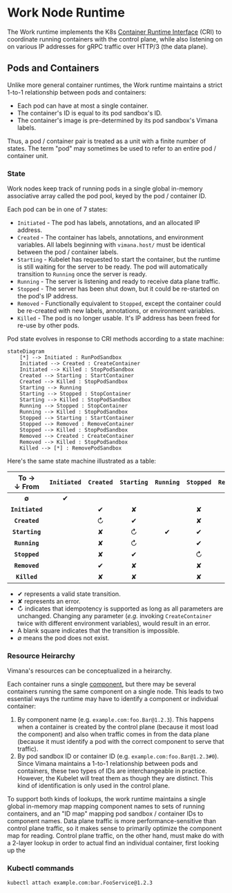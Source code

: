 # Work Node Runtime

The Work runtime implements the K8s [Container Runtime Interface] (CRI)
to coordinate running containers with the control plane,
while also listening on on various IP addresses
for gRPC traffic over HTTP/3 (the data plane).

[Container Runtime Interface]: https://kubernetes.io/docs/concepts/architecture/cri/

## Pods and Containers

Unlike more general container runtimes,
the Work runtime maintains a strict 1-to-1 relationship between pods and containers:

- Each pod can have at most a single container.
- The container's ID is equal to its pod sandbox's ID.
- The container's image is pre-determined by its pod sandbox's Vimana labels.

Thus, a pod / container pair is treated as a unit with a finite number of states.
The term "pod" may sometimes be used to refer to an entire pod / container unit.

### State

Work nodes keep track of running pods
in a single global in-memory associative array called the pod pool,
keyed by the pod / container ID.

Each pod can be in one of 7 states:

- `Initiated` - The pod has labels, annotations, and an allocated IP address.
- `Created` - The container has labels, annotations, and environment variables.
  All labels beginning with `vimana.host/` must be identical between the pod / container labels.
- `Starting` - Kubelet has requested to start the container,
  but the runtime is still waiting for the server to be ready.
  The pod will automatically transition to `Running` once the server is ready.
- `Running` - The server is listening and ready to receive data plane traffic.
- `Stopped` - The server has been shut down,
  but it could be re-started on the pod's IP address.
- `Removed` - Functionally equivalent to `Stopped`,
  except the container could be re-created
  with new labels, annotations, or environment variables.
- `Killed` - The pod is no longer usable.
  It's IP address has been freed for re-use by other pods.

Pod state evolves in response to CRI methods according to a state machine:

```mermaid
stateDiagram
    [*] --> Initiated : RunPodSandbox
    Initiated --> Created : CreateContainer
    Initiated --> Killed : StopPodSandbox
    Created --> Starting : StartContainer
    Created --> Killed : StopPodSandbox
    Starting --> Running
    Starting --> Stopped : StopContainer
    Starting --> Killed : StopPodSandbox
    Running --> Stopped : StopContainer
    Running --> Killed : StopPodSandbox
    Stopped --> Starting : StartContainer
    Stopped --> Removed : RemoveContainer
    Stopped --> Killed : StopPodSandbox
    Removed --> Created : CreateContainer
    Removed --> Killed : StopPodSandbox
    Killed --> [*] : RemovePodSandbox
```

Here's the same state machine illustrated as a table:

| To →<br />↓ From | `Initiated` | `Created` | `Starting` | `Running` | `Stopped` | `Removed` | `Killed` | ∅ |
|:----------------:|:-----------:|:---------:|:----------:|:---------:|:---------:|:---------:|:--------:|:-:|
|      **∅**       |      ✔      |           |            |           |           |           |          |   |
| **`Initiated`**  |             |     ✔     |     ✘      |           |     ✘     |     ✘     |    ✔     |   |
|  **`Created`**   |             |     ↻     |     ✔      |           |     ✘     |     ✘     |    ✔     |   |
|  **`Starting`**  |             |     ✘     |     ↻      |     ✔     |     ✔     |     ✘     |    ✔     |   |
|  **`Running`**   |             |     ✘     |     ↻      |           |     ✔     |     ✘     |    ✔     |   |
|  **`Stopped`**   |             |     ✘     |     ✔      |           |     ↻     |     ✔     |    ✔     |   |
|  **`Removed`**   |             |     ✔     |     ✘      |           |     ✘     |     ↻     |    ✔     |   |
|   **`Killed`**   |             |     ✘     |     ✘      |           |     ✘     |     ✘     |    ↻     | ✔ |

- ✔ represents a valid state transition.
- ✘ represents an error.
- ↻ indicates that idempotency is supported as long as all parameters are unchanged.
  Changing any parameter
  (*e.g.* invoking `CreateContainer` twice with different environment variables),
  would result in an error.
- A blank square indicates that the transition is impossible.
- ∅ means the pod does not exist.

### Resource Heirarchy

Vimana's resources can be conceptualized in a heirarchy.

Each container runs a single [component](/docs/glossary.md#component),
but there may be several containers running the same component on a single node.
This leads to two essential ways
the runtime may have to identify a component or individual container:

1. By component name (e.g. `example.com:foo.Bar@1.2.3`).
   This happens when a container is created by the control plane
   (because it most load the component)
   and also when traffic comes in from the data plane
   (because it must identify a pod with the correct component
   to serve that traffic).
2. By pod sandbox ID or container ID (e.g. `example.com:foo.Bar@1.2.3#0`).
   Since Vimana maintains a 1-to-1 relationship between pods and containers,
   these two types of IDs are interchangeable in practice.
   However, the Kubelet will treat them as though they are distinct.
   This kind of identification is only used in the control plane.

To support both kinds of lookups,
the work runtime maintains a single global in-memory map
mapping component names to sets of running containers,
and an "ID map" mapping pod sandbox / container IDs to component names.
Data plane traffic is more performance-sensitive than control plane traffic,
so it makes sense to primarily optimize the component map for reading.
Control plane traffic, on the other hand,
must make do with a 2-layer lookup in order to actual find an individual container,
first looking up the 

### Kubectl commands

```bash
kubectl attach example.com:bar.FooService@1.2.3
```
